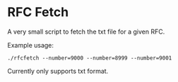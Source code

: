 # RFC Fetch

A very small script to fetch the txt file for a given RFC.

Example usage:

```shell
./rfcfetch --number=9000 --number=8999 --number=9001
```

Currently only supports txt format.